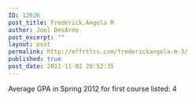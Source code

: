 ```yaml
---
ID: 12626
post_title: Frederick,Angela M
author: Joel DesArmo
post_excerpt: ""
layout: post
permalink: http://effrtlss.com/frederickangela-m-3/
published: true
post_date: 2012-11-02 20:52:35
---
```

<p>Average GPA in Spring 2012 for first course listed: 4</p>